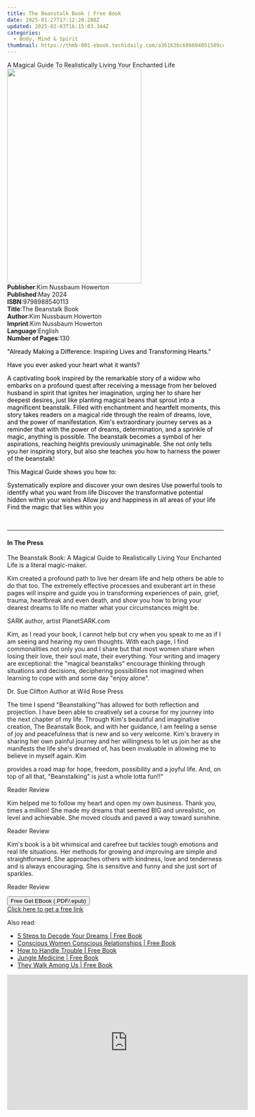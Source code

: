 ```yaml
---
title: The Beanstalk Book | Free Book
date: 2025-01-27T17:12:28.280Z
updated: 2025-02-03T16:15:03.344Z
categories:
  - Body, Mind & Spirit
thumbnail: https://thmb-001-ebook.techidaily.com/a36163bc686604051509ce477e862599044fa6d156b51763198502998978157e.jpg
---
```

<main id="book-container">
  <div class="flex flex-col">
    <div class="book-brief flex-1 py-6 px-4 sm:p-6 md:py-10 md:px-8">
      <!-- brief-->
      <div class="book-brief-main">
        A Magical Guide To Realistically Living Your Enchanted Life
      </div>
    </div>
    <div
      class="book-meta-info flex-1 grid gap-4 col-start-1 col-end-3 row-start-1 sm:mb-6 sm:grid-cols-4 lg:gap-6 lg:col-start-2 lg:row-end-6 lg:row-span-6 lg:mb-0"
    >
      <div
        class="book-meta-info-left place-content-center mt-4 p-4 text-sm leading-6 col-start-2 col-span-2 dark:text-slate-400"
      >
        <img
          class="w-full h-500 object-cover rounded-lg sm:h-255 sm:col-span-2 lg:col-span-full"
          src="https://img-001-ebook.techidaily.com/9196aae574f0a757742e8fa5f76571161abe30fdbe0d9c2c368a4fc4ec96bfcb.jpg"
          alt=""
          width="312"
          height="500"
        />
      </div>
      <div
        class="book-meta-info-right mt-2 col-start-1 row-start-2 col-span-3 self-center"
      >
        <!-- meta data  -->
        <div class="flex flex-col px-4 md:px-8">
          <div class="flex-1">
            <strong>Publisher</strong>:<span class="px-2"
              >Kim Nussbaum Howerton</span
            >
          </div>
          <div class="flex-1">
            <strong>Published</strong>:<span class="px-2">May 2024</span>
          </div>
          <div class="flex-1">
            <strong>ISBN</strong>:<span class="px-2">9798988540113</span>
          </div>
          <div class="flex-1">
            <strong>Title</strong>:<span class="px-2">The Beanstalk Book</span>
          </div>
          <div class="flex-1">
            <strong>Author</strong>:<span class="px-2"
              >Kim Nussbaum Howerton</span
            >
          </div>
          <div class="flex-1">
            <strong>Imprint</strong>:<span class="px-2"
              >Kim Nussbaum Howerton</span
            >
          </div>
          <div class="flex-1">
            <strong>Language</strong>:<span class="px-2">English</span>
          </div>
          <div class="flex-1">
            <strong>Number of Pages</strong>:<span class="px-2">130</span>
          </div>
        </div>
      </div>
    </div>
    <div class="book-description flex-1 py-6 px-4 sm:p-6 md:py-10 md:px-8">
      <div class="book-description-main">
        <div accordion-content="" id="description">
          <p>
            <span
              style="background-color: rgba(0, 0, 0, 0); color: rgb(0, 0, 0)"
              >"Already Making a Difference: Inspiring Lives and Transforming
              Hearts."</span
            >
          </p>
          <p>
            <span
              style="background-color: rgba(0, 0, 0, 0); color: rgb(0, 0, 0)"
              >Have you ever asked your heart what it wants?</span
            >
          </p>
          <p>
            <span
              style="background-color: rgba(0, 0, 0, 0); color: rgb(0, 0, 0)"
              >A captivating book inspired by the remarkable story of a widow
              who embarks on a profound quest after receiving a message from her
              beloved husband in spirit that ignites her imagination, urging her
              to share her deepest desires, just like planting magical beans
              that sprout into a magnificent beanstalk. Filled with enchantment
              and heartfelt moments, this story takes readers on a magical ride
              through the realm of dreams, love, and the power of manifestation.
              Kim's extraordinary journey serves as a reminder that with the
              power of dreams, determination, and a sprinkle of magic, anything
              is possible. The beanstalk becomes a symbol of her aspirations,
              reaching heights previously unimaginable. She not only tells you
              her inspiring story, but also she teaches you how to harness the
              power of the beanstalk!</span
            >
          </p>
          <p>
            <span
              style="background-color: rgba(0, 0, 0, 0); color: rgb(0, 0, 0)"
              >This Magical Guide shows you how to:</span
            >
          </p>
          <p>
            <span
              style="background-color: rgba(0, 0, 0, 0); color: rgb(0, 0, 0)"
              >Systematically explore and discover your own desires Use powerful
              tools to identify what you want from life Discover the
              transformative potential hidden within your wishes Allow joy and
              happiness in all areas of your life Find the magic that lies
              within you</span
            >
          </p>
          <p><br /></p>
        </div>
        <div class="accordion-fader"></div>
      </div>
    </div>
    <div class="book-excerpts flex-1 py-6 px-4 sm:p-6 md:py-10 md:px-8">
      <!-- excerpts-->
      <div class="book-excerpts-main">
        <hr />
        <h4 class="placeholder placeholder-heading">
          <span>In The Press</span>
        </h4>
        <p></p>
        <p>
          The Beanstalk Book: A Magical Guide to Realistically Living Your
          Enchanted Life is a literal magic-maker.
        </p>
        <p>
          Kim created a profound path to live her dream life and help others be
          able to do that too. The extremely effective processes and exuberant
          art in these pages will inspire and guide you in transforming
          experiences of pain, grief, trauma, heartbreak and even death, and
          show you how to bring your dearest dreams to life no matter what your
          circumstances might be.
        </p>
        <p>SARK author, artist PlanetSARK.com</p>
        <p>
          Kim, as I read your book, I cannot help but cry when you speak to me
          as if I am seeing and hearing my own thoughts. With each page, I find
          commonalities not only you and I share but that most women share when
          losing their love, their soul mate, their everything. Your writing and
          imagery are exceptional: the "magical beanstalks" encourage thinking
          through situations and decisions, deciphering possibilities not
          imagined when learning to cope with and some day "enjoy alone".
        </p>
        <p>Dr. Sue Clifton Author at Wild Rose Press</p>
        <p>
          The time I spend "Beanstalking'"has allowed for both reflection and
          projection. I have been able to creatively set a course for my journey
          into the next chapter of my life. Through Kim's beautiful and
          imaginative creation, The Beanstalk Book, and with her guidance, I am
          feeling a sense of joy and peacefulness that is new and so very
          welcome. Kim's bravery in sharing her own painful journey and her
          willingness to let us join her as she manifests the life she's dreamed
          of, has been invaluable in allowing me to believe in myself again. Kim
        </p>
        <p>
          provides a road map for hope, freedom, possibility and a joyful life.
          And, on top of all that, "Beanstalking" is just a whole lotta fun!!"
        </p>
        <p>Reader Review</p>
        <p>
          Kim helped me to follow my heart and open my own business. Thank you,
          times a million! She made my dreams that seemed BIG and unrealistic,
          on level and achievable. She moved clouds and paved a way toward
          sunshine.
        </p>
        <p>Reader Review</p>
        <p>
          Kim's book is a bit whimsical and carefree but tackles tough emotions
          and real life situations. Her methods for growing and improving are
          simple and straightforward. She approaches others with kindness, love
          and tenderness and is always encouraging. She is sensitive and funny
          and she just sort of sparkles.
        </p>
        <p>Reader Review&nbsp;</p>
        <p></p>
      </div>
    </div>
    <div
      class="book-about-author flex-1 py-6 px-4 sm:p-6 md:py-10 md:px-8"
    ></div>
    <div class="book-free-get flex-1 py-6 px-4 sm:p-6 md:py-10 md:px-8">
      <button
        id="btn-free-get"
        class="bg-blue-500 hover:bg-blue-700 text-white font-bold py-2 px-4 rounded"
      >
        Free Get EBook (.PDF/.epub)
      </button>
      <div id="countdown-display" class="px-2 text-lg mt-2"></div>
      <a
        id="free-link"
        class="hidden bg-blue-500 hover:bg-blue-700 text-white font-bold py-2 px-4 rounded"
        href="https://www.ebooks.com/en-us/book/211322972/the-beanstalk-book/kim-nussbaum-howerton/"
        target="_blank"
        >Click here to get a free link</a
      >
    </div>
    <script>
      let countdownTime = 0;
      let countdownInterval = null;
      document
        .getElementById('btn-free-get')
        .addEventListener('click', startCountdown);
      function startCountdown() {
        countdownTime = new Date().getTime() + 60000 * 3;
        countdownInterval = setInterval(updateCountdown, 1000);
        document.getElementById('btn-free-get').disabled = true;
        document
          .getElementById('btn-free-get')
          .classList.add('bg-gray-500', 'cursor-not-allowed');
      }
      function updateCountdown() {
        let currentTime = new Date().getTime();
        let timeLeft = countdownTime - currentTime;
        let secondsLeft = Math.floor(timeLeft / 1000);
        document.getElementById('countdown-display').innerHTML =
          `Remaining time: ${secondsLeft} seconds.`;
        if (secondsLeft <= 0) {
          clearInterval(countdownInterval);
          document.getElementById('btn-free-get').classList.add('hidden');
          document.getElementById('free-link').classList.remove('hidden');
          document.getElementById('countdown-display').innerHTML = '';
        }
      }
    </script>
  </div>
</main>

<ins class="adsbygoogle"
      style="display:block"
      data-ad-client="ca-pub-7571918770474297"
      data-ad-slot="8358498916"
      data-ad-format="auto"
      data-full-width-responsive="true"></ins>
    

<span class="atpl-alsoreadstyle">Also read:</span>
<div><ul>
<li><a href="https://novels-ebooks.techidaily.com/725830-9781402256004-5-steps-to-decode-your-dreams/"><u>5 Steps to Decode Your Dreams | Free Book</u></a></li>
<li><a href="https://novels-ebooks.techidaily.com/719088-9781605572734-conscious-women-conscious-relationships/"><u>Conscious Women Conscious Relationships | Free Book</u></a></li>
<li><a href="https://novels-ebooks.techidaily.com/726997-9780307798138-how-to-handle-trouble/"><u>How to Handle Trouble | Free Book</u></a></li>
<li><a href="https://novels-ebooks.techidaily.com/717948--jungle-medicine/"><u>Jungle Medicine | Free Book</u></a></li>
<li><a href="https://novels-ebooks.techidaily.com/719104-9781843586333-they-walk-among-us/"><u>They Walk Among Us | Free Book</u></a></li>
</ul></div>

<!-- affiliate ads begin -->
<iframe width="560" height="315" src="https://www.youtube.com/embed/rdNq2Sp031s?si=3FcJa3dQLraUDHKv" title="YouTube video player" frameborder="0" allow="accelerometer; autoplay; clipboard-write; encrypted-media; gyroscope; picture-in-picture; web-share" referrerpolicy="strict-origin-when-cross-origin" allowfullscreen></iframe>
<!-- affiliate ads end -->

